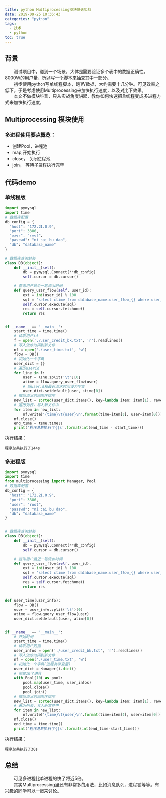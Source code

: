 ```yaml
---
title: python Multiprocessing模块快速实战
date: 2019-09-25 10:36:43
categories: "python"
tags: 
  - 技术
  - python
toc: true
---
```


## 背景

&emsp;&emsp;测试项目中，碰到一个场景，大体是需要验证多个表中的数据正确性。8000W的用户量，所以写一个脚本来抽查其中一部分。  
&emsp;&emsp;初步使用python写单线程脚本，跑1W数据，大约需要十几分钟。可见效率之低下。于是考虑使用Multiprocessing来加快执行速度，以及对比下效果。  
&emsp;&emsp;本文不做模块科普，只从实战角度讲起，教你如何快速把单线程变成多进程方式来加快执行速度。  

## Multiprocessing 模块使用
### 多进程使用要点概览：
- 创建Pool，进程池
- map,开始执行
- close， 关闭进程池
- join， 等待子进程执行完毕


## 代码demo
### 单线程版
```python
import pymysql
import time
# 数据库配置
db_config = {
  "host": "172.21.0.9",
  "port": 3306,
  "user": "root",
  "passwd": "ni cai bu dao",
  "db": "database_name"
}

# 数据库查询封装
class DB(object):
    def __init__(self):
        db = pymysql.Connect(**db_config)
        self.cursor = db.cursor()
        
    # 查询用户最近一笔流水时间
    def query_user_flow(self, user_id):
        ext = int(user_id) % 100
        sql = 'select ctime from database_name.user_flow_{} where user_id={} order by id desc limit 1;'.format(ext, user_id)
        self.cursor.execute(sql)
        res = self.cursor.fetchone()
        return res


if __name__ == '__main__':
    start_time = time.time()
    # 读取用户id
    f = open('./user_credit_bk.txt', 'r').readlines()
    # 写入流水时间到新文件
    nf = open('./user_time.txt', 'w')
    flow = DB()
    # 初始化一个字典
    user_dict = {}
    # 遍历userid
    for line in f:
        user = line.split('\t')[0]
        atime = flow.query_user_flow(user)
        # 将userid和最近流水时间设为字典
        user_dict.setdefault(user, atime[0])
    # 按照流水时间倒序排序
    new_list = sorted(user_dict.items(), key=lambda item: item[1], reverse=True)
    # 遍历列表，写入新文件中
    for item in new_list:
        nf.write('{time}\t{user}\n'.format(time=item[1], user=item[0]))
    nf.close()
    end_time = time.time()
    print('程序总共执行了{}s'.format(int(end_time - start_time)))

```
执行结果：
```
程序总共执行了144s
```

### 多进程版
```python
import pymysql
import time
from multiprocessing import Manager, Pool
# 数据库配置
db_config = {
  "host": "172.21.0.9",
  "port": 3306,
  "user": "root",
  "passwd": "ni cai bu dao",
  "db": "database_name"
}


# 数据库查询封装
class DB(object):
    def __init__(self):
        db = pymysql.Connect(**db_config)
        self.cursor = db.cursor()
        
    # 查询用户最近一笔流水时间
    def query_user_flow(self, user_id):
        ext = int(user_id) % 100
        sql = 'select ctime from database_name.user_flow_{} where user_id={} order by id desc limit 1;'.format(ext, user_id)
        self.cursor.execute(sql)
        res = self.cursor.fetchone()
        return res
        
        
def user_time(user_info):
    flow = DB()
    user = user_info.split('\t')[0]
    atime = flow.query_user_flow(user)
    user_dict.setdefault(user, atime[0])


if __name__ == '__main__':
    # 开始时间
    start_time = time.time()
    # 读取用户数据
    user_infos = open('./user_credit_bk.txt', 'r').readlines()
    # 写入流水时间到新文件
    nf = open('./user_time.txt', 'w')
    # 初始化一个字典(进程共享变量)
    user_dict = Manager().dict()
    # 创建10个进程
    with Pool(10) as pool:
        pool.map(user_time, user_infos)
        pool.close()
        pool.join()
    # 按照流水时间倒序排序
    new_list = sorted(user_dict.items(), key=lambda item: item[1], reverse=True)
    # 遍历列表，写入新文件中
    for item in new_list:
        nf.write('{time}\t{user}\n'.format(time=item[1], user=item[0]))
    nf.close()
    end_time = time.time()
    print('程序总共执行了{}s'.format(int(end_time-start_time)))
```
执行结果：
```
程序总共执行了30s
```
## 总结
&emsp;&emsp;可见多进程比单进程的快了将近5倍。  
&emsp;&emsp;其实Multiprocessing里还有非常多的用法，比如消息队列，进程锁等等。有兴趣的同学可以一起来讨论。